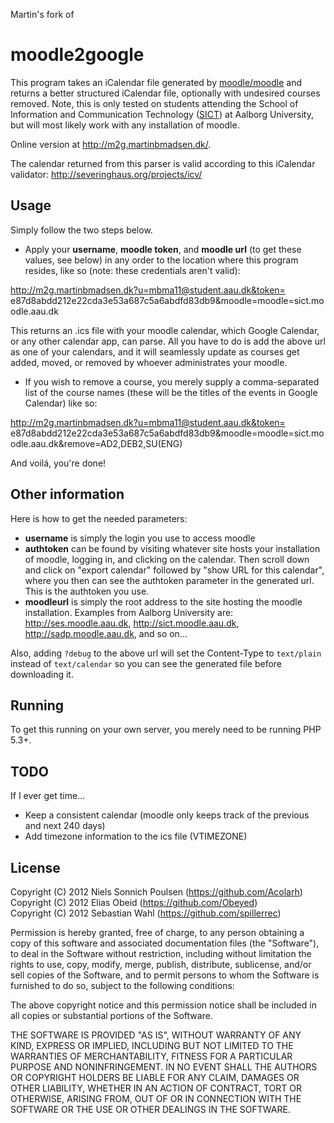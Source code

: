 Martin's fork of

moodle2google
=============
This program takes an iCalendar file generated by [moodle/moodle](https://github.com/moodle/moodle "moodle github link") and returns a better structured iCalendar file, optionally with undesired courses removed. Note, this is only tested on students attending the School of Information and Communication Technology ([SICT](http://www.sict.aau.dk/)) at Aalborg University, but will most likely work with any installation of moodle.

Online version at http://m2g.martinbmadsen.dk/.

The calendar returned from this parser is valid according to this iCalendar validator: http://severinghaus.org/projects/icv/

Usage
-------
Simply follow the two steps below.

* Apply your **username**, **moodle token**, and **moodle url** (to get these values, see below) in any order to the location where this program resides, like so (note: these credentials aren't valid):

http://m2g.martinbmadsen.dk?u=mbma11@student.aau.dk&token= e87d8abdd212e22cda3e53a687c5a6abdfd83db9&moodle=moodle=sict.moodle.aau.dk

This returns an .ics file with your moodle calendar, which Google Calendar, or any other calendar app, can parse. All you have to do is add the above url as one of your calendars, and it will seamlessly update as courses get added, moved, or removed by whoever administrates your moodle.

* If you wish to remove a course, you merely supply a comma-separated list of the course names (these will be the titles of the events in Google Calendar) like so:

http://m2g.martinbmadsen.dk?u=mbma11@student.aau.dk&token= e87d8abdd212e22cda3e53a687c5a6abdfd83db9&moodle=moodle=sict.moodle.aau.dk&remove=AD2,DEB2,SU(ENG)

And voilá, you're done!

Other information
-------
Here is how to get the needed parameters:
* **username** is simply the login you use to access moodle
* **authtoken** can be found by visiting whatever site hosts your installation of moodle, logging in, and clicking on the calendar. Then scroll down and click on "export calendar" followed by "show URL for this calendar", where you then can see the authtoken parameter in the generated url. This is the authtoken you use.
* **moodleurl** is simply the root address to the site hosting the moodle installation. Examples from Aalborg University are: http://ses.moodle.aau.dk, http://sict.moodle.aau.dk, http://sadp.moodle.aau.dk, and so on...

Also, adding ``?debug`` to the above url will set the Content-Type to ``text/plain`` instead of ``text/calendar`` so you can see the generated file before downloading it.

Running
-------
To get this running on your own server, you merely need to be running PHP 5.3+.

TODO
-------
If I ever get time...
- Keep a consistent calendar (moodle only keeps track of the previous and next 240 days)
- Add timezone information to the ics file (VTIMEZONE)

License
-------
Copyright (C) 2012 Niels Sonnich Poulsen (https://github.com/Acolarh)  
Copyright (C) 2012 Elias Obeid (https://github.com/Obeyed)  
Copyright (C) 2012 Sebastian Wahl (https://github.com/spillerrec)

Permission is hereby granted, free of charge, to any person
obtaining a copy of this software and associated documentation
files (the "Software"), to deal in the Software without
restriction, including without limitation the rights to use,
copy, modify, merge, publish, distribute, sublicense, and/or
sell copies of the Software, and to permit persons to whom the
Software is furnished to do so, subject to the following conditions:

The above copyright notice and this permission notice shall be
included in all copies or substantial portions of the Software.

THE SOFTWARE IS PROVIDED "AS IS", WITHOUT WARRANTY OF ANY KIND,
EXPRESS OR IMPLIED, INCLUDING BUT NOT LIMITED TO THE WARRANTIES
OF MERCHANTABILITY, FITNESS FOR A PARTICULAR PURPOSE AND
NONINFRINGEMENT. IN NO EVENT SHALL THE AUTHORS OR COPYRIGHT
HOLDERS BE LIABLE FOR ANY CLAIM, DAMAGES OR OTHER LIABILITY,
WHETHER IN AN ACTION OF CONTRACT, TORT OR OTHERWISE, ARISING
FROM, OUT OF OR IN CONNECTION WITH THE SOFTWARE OR THE USE OR
OTHER DEALINGS IN THE SOFTWARE.

